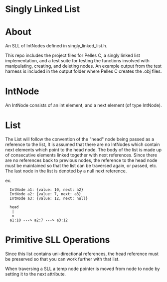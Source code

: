 Singly Linked List
==================

# About

An SLL of IntNodes defined in singly_linked_list.h.

This repo includes the project files for Pelles C, a singly linked list implementation, and a test suite for testing the functions involved with manipulating, creating, and deleting nodes. An example output from the test harness is included in the output folder where Pelles C creates the .obj files.

# IntNode

An IntNode consists of an int element, and a next element (of type IntNode).

# List

The List will follow the convention of the "head" node being passed as a reference to the list, It is assumed that there are no IntNodes which contain next elements which point to the head node. The body of the list is made up of consecutive elements linked together with next references. Since there are no references back to previous nodes, the reference to the head node must be maintained so that the list can be traversed again, or passed, etc. The last node in the list is denoted by a null next reference.

ex. 
```  
  IntNode a1: {value: 10, next: a2}
  IntNode a2: {value: 7, next: a3}
  IntNode a3: {value: 12, next: null}
  
  head
   |
   v
  a1:10 ---> a2:7 ---> a3:12
```

# Primitive SLL Operations

Since this list contains uni-directional references, the head reference must be preserved so that you can work further with that list.

When traversing a SLL a temp node pointer is moved from node to node by setting it to the next attribute.
